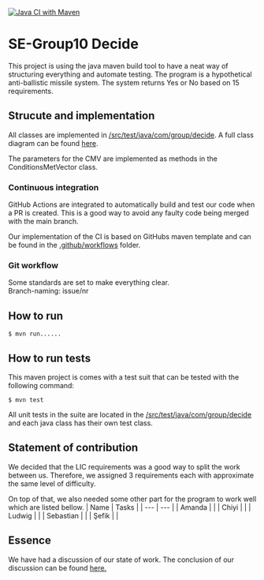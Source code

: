[![Java CI with Maven](https://github.com/darkway-s/SE-Group10/actions/workflows/maven.yml/badge.svg)](https://github.com/darkway-s/SE-Group10/actions/workflows/maven.yml)
# SE-Group10 Decide
This project is using the java maven build tool to have a neat way of structuring everything and automate testing. The program is a hypothetical anti-ballistic missile system. The system returns Yes or No based on 15 requirements. 

## Strucute and implementation
All classes are implemented in [/src/test/java/com/group/decide](/src/test/java/com/group/decide). 
A full class diagram can be found [here](https://viewer.diagrams.net/?tags=%7B%7D&highlight=0000ff&edit=_blank&layers=1&nav=1&title=decide#R7V1bd9o6Fv41rJU%2BlGX5Co%2BEJG3mhJYTkvbMvDm2Ap4ai2ObBvrrR7Il3yRjQxBwOs7qSrGQZFv707582lJ62ni5%2BRTaq8UEudDvqYq76Wk3PVVVgTXA%2F5GSLS0xAEhL5qHnpmWFgpn3C9JChZauPRdGpYoxQn7srcqFDgoC6MSlMjsM0Vu52ivyy3dd2XPIFcwc2%2BdLv3tuvEhLB6qVl3%2BG3nzB7gzMYfrN0maV6ZtEC9tFb4Ui7banjUOE4vTTcjOGPhk9Ni7f77ff%2FYcf5qd%2F%2FRn9bT9f%2F%2FH05dvHtLO7fZpkrxDCID64a2f096%2FJ59nC%2B8%2F0j6%2FL6Wbgr68%2Fakba90%2FbX9MBm9hx6G16qunje10%2F4Q9z8oGOQbxlAxu9eUvfDvDV9SsK4hn9BuBr2%2FfmAf7s4OeFIS74CcPYwzIZ0S9itMKlzsLz3Qd7i9bkraLYdn6wq%2BsFCr1fuFvbp33ir8OYwktTSjVmpCUuJqUhjHCdKRsqUCma2JtSxQc7immBg3zfXkXeS%2FYaSzuce8E1imO0pJXoaOHXgZsKvhqEAzLE4LkG0RLG4Ra3Y72oA4oyOs8%2BqgM6895y1KoWrbQoInao09lCZ8o86z1HA%2F5AAbEPOEwOHD0VD4GSzsoRaY%2FfWcXVtM0oGZ3rZCb7Nd9WEITHME4kG6IfcIx8hKFyE6AUUp7vV4oYqnz4GtdiKlrZjhfMH5I6N3pe8khHjBQh3PbVT%2BbywnNdGBA8oNiO7VT4RNIrhJ8%2BGVHjGv%2FDAz9W%2BkbPwA8%2Bxtcgv8b%2FSPUwHqMAv4vtJTiAGFlvMIrbgmbH9ORRQ0GiKe0goktDiCVASEXKvpdIL5UyU8HgIBEvsbB8mMv0iYj85iPg5K7xctcEMvbtF%2BhPUeTFHiL9h2ndiuzPJl5LbyfegSzpDmrmf2oiripqYFyd%2Bx841dCyYVqU3JYW8uYolUzym7%2FPHMaP6I3cp%2FAwOzsS9ICxeYUf6x09fCNvUHqK7GWbe632F7XrLxu7gwYuRjMsoWB%2BRR8rvSpV6%2FS5tAk%2FUFuafKBKmvLDISdV6GJ%2Fml7iQVmgOQps%2FzYvxUO9Dlzo0oHO6zygRD8T9fxfGMdb6r3Z6xgR%2Fy1eMt8Obrz4L6LJlb6isIJ%2Fk%2F76JABJr2%2BY55ZcbNlFgF%2F7r6TqcGixAto27YsU5I2Tq1LrKQw9PHrEUaWF7ihMJhlDKi6588hAZvevtkm8U9bK8e0o8hxWTJuCDDlkRA9wHrFU0Dp04C58UfHh22L1cwAQQ%2Bjbsfez%2FHjHNyxDgWFJ9RT7HwbrJQztxDDnGrGqGcdp0Ii1yg61dMZARf%2F9AhVTbRGogKFIaymyHBVdqXFURl9ueMP89fGRK%2Fvy9el5dnvTGbpjGbrhTkOn84GLEDKmIgsxoAtc5IkXKC3lK00h6Jx4vzE7cbm0FtY4v5u14Ggt3WzJWQBd2tznOc%2FUCPgwmJNnyiKpTu3vqRfSeVerF1SznexVWXyVLmI0O7V%2FJPEaLae2NK0vYiPJxE51%2FxU3v1swVnVN27BTQl4q5XA8HDBvzsYBdbzPZelFo%2BVSD%2BOHjj5zDH7mTJHIBHbe0VFjaaPiHVlDgeOsiAIjWTrUqOP8N%2FULfttute8oWiKdhft4T0JsaLK8J0NE23Xe05HEKwiMhOKVNfOHFifMU1D%2FOdme0%2BY5334K0hxkeUlNrHlqf9%2FBmtOm1LbmUbIF%2BsAqmwJzgBWOWe4qfZXcMlNx4wG0t4VqFND199PYTC7crNhhmxaGXkFc%2BhQ5%2FrLxORySJm%2BMHux14CzuiYvhwBV2zfE8dZMZHU3swJ5jz6PzWST6LBYj8RkQDIHe0sBJCR1TZJfSTKQMGzhwSgnAxFUpk4HXCPnQDoRRV%2BfE7Gnl0jm7jxMjRIs0CojFVZ0TI0O8AgpIrAxk6QJLtLBDdEGz4RDzQ0VtMFZ7I6X9bzyYdpIkQGmiKbvm%2BZeH%2B7FyxRf38Y%2BoLtArlTs1dVwctzVqA1k4Biwz%2BzyZOOUkHNXotcrBIfk7WcpN2lSxjN4BOTilfBqK0mIyTSVPpy50KGtwtYJ%2BPH1eX19Vx%2BGmCv5GSX5OEH5YZsvog8Yp50raASwd%2FDyIJCohxyRoB0ilr6ulpLAEoQdlhR0VkSKc8Vi9GOTVKcvTAM%2FiF%2B1uoOO58AIDvvPtTGmt2FzzxTRMmSGiWWW1RekgjFA4iTW1RKx25%2FS3dZbSGbjPNhSxeGVJty7%2Bn%2BBBqDjKe%2FrMxflSN8P%2BD73nJkAIMkJFgNBlrWeyhdLieiYLvi7JXPx%2B%2FCDQhlWmmNFzRTRYhoATkEYQDrQ6UuD2y6enz2l07qI1GbFqtP04url%2FnoGddW6ns%2FuHr1921hk93o7qeqlG%2BV00v6c%2BqluY2bFyKkKgJYt0HPD5qJ3%2FcTTxCtONRfJVpSmYup3SmdUpkYtMAST83oe6%2BV4IghvtUCbxxBrUTk8iIhJiR6n54QPSeq0iT3rquaUHmGd6JmajdyjXpqi9MtmW74A7cMPbi4%2BIB7I3jTZwoDjafBkYukFu4trRIhmtkyzpK1S%2FXji1ATTtnMg7jOVV%2BrpexN1BdFoJDntya8JdmcfA6OXAEqhn3aCZPWgxgMK39pZeYIfb54CoCew0pPv5L5CH%2B%2F0CK9OsJF5oglxR3RCutUoznEpdYLWqBUvqAZUPGeoSMI7oLNO5u08wJISNtAwMoHTRkEwBC3IwhAKWRccCpW6D3fR5MhFnWTyMJyLFUNzfT1UDqT2efGuRx8WnU6B4QcyU8roOnPRkASWAkLhSZAcM%2FoVR46yxgYXpw3ba5%2Fjg5KlhITilUcNA4fe63GFD5Wd2KgVV59Scw6kRJt4ID5OQlkGWHVPBqa9XAUxa5ZN2WmRvLbL3VhghSiT6MN1eGJkCFuWRnvIAiUy9cErg7vlbjQ8zfW7jlbC6Qn%2Bn0YNZ2NHI95%2FCNUz2AUdsv27e8B0eD361bsfvqQDO%2B0FCgBvS%2FCDAe%2BnJrp%2FO8TnFMrmuVpbJhVt%2Fhcvk8ugcULeMxaYUUTXJPq8HL4qZ0qJ7xTpn51BVAXafCtl29VqaszM8Typ6czJtto7BlsKytQzFtHo7FzMEZzj2mtn%2F3Zq07U7To28g%2FQgq2zNBFQs1O0fzntjBbJUdp%2BlCxbt3nOZLrOwBwe4Np9mevgPr0%2FeQujsVgO70a5l6TxADnDgvAIiYgNToud7P3OQl3GbBd6rGBx%2Fy003vSg0LfSlM%2Brj07zX5mxLXCQ6yq%2FLtbNdN7niVSIvuL0PFe72E1ftU7y621L9L2kkTvKyW8NLkpZ0onAzOtvjfdu2%2FV0o4UZs3d53%2FeAfQdptL3QEdJ1pzZz2Lkpa7oOwUQZlSPY%2FJFARlqnCNXVruMmBOBReUBevltBCXiU5mKsZt5eC%2BWrFuqzK%2F%2B7j1Sl2lYVt6TExANX7sws597WNdMLLjsE4R9KUlTWdBTOdfSxGwKG1aKGGJibe1mQIVw3flBas1dXPvycdZHEJ7edXT7j7sk0DdJPpL9GObxCjInz61GM9zdJgwf7rJkW1Idd4%2FaZRPPD1xqvN7M5jFjAqfb1gNhI7EDZl6NQeAqvk6rodrwJ5MLtuj8cbn4qO1vq6XzuMAfTA8ebr24YdznD9jm9GKF5%2BwzQ79%2FIehUy%2BjUzG7zQR7Kv5%2FAjZb8ORCfVFAWhmq%2B1jjOsmVQCPyJXafMSNdvFqNXS%2B4eSIvj5W90%2FwbVfNvWkp%2FAIb5T7nHxgWmOuPd0G%2BNk3E8q85T%2FITTsJck4A9eolUiauU9RQnN4TGCg2yMgNgdUpI%2FbMZ4eS%2FnP9p13Obe2xaB0b4ESfNSwNvCi%2BEMh8fknm%2BhveJmb6tY6AD%2BzqgsMpKDZ0TYKjL%2BqmAKyWP8hX%2Bo7LiasOY8qV2xTX7ElqKWLflwwJbVG2x52ctssuGHLb6%2FT52yv%2FjVbC31GpSdSvFWOWh12B8Oj6B49%2BtXtuIV%2FAW2GsVb1p%2FrKNGeXoB9usAhaYvoVaxIO32oahWRi5bUteNQRfgyRGShOkcJftfFBLmQ1Pgf).

The parameters for the CMV are implemented as methods in the ConditionsMetVector class.  



### Continuous integration
GitHub Actions are integrated to automatically build and test our code when a PR is created. This is a good way to avoid any faulty code being merged with the main branch. 

Our implementation of the CI is based on GitHubs maven template and can be found in the [.github/workflows](.github/workflows) folder.

### Git workflow
Some standards are set to make everything clear.  
Branch-naming: issue/nr

## How to run
```
$ mvn run......
```

## How to run tests
This maven project is comes with a test suit that can be tested with the following command:
```
$ mvn test
```
All unit tests in the suite are located in the [/src/test/java/com/group/decide](/src/test/java/com/group/decide) and each java class has their own test class. 

## Statement of contribution
We decided that the LIC requirements was a good way to split the work between us. Therefore, we assigned 3 requirements each with approximate the same level of difficulty. 

On top of that, we also needed some other part for the program to work well which are listed bellow. 
| Name | Tasks |
| --- | --- |
| Amanda |  |
| Chiyi | |
| Ludwig | |
| Sebastian | |
| Şefik | |

## Essence
We have had a discussion of our state of work. The conclusion of our discussion can be found [here.](https://docs.google.com/document/d/1F2XvOlAA5KcxmcbASf5P0KabFuRd7MKCWuzxflHKIb8/edit)
